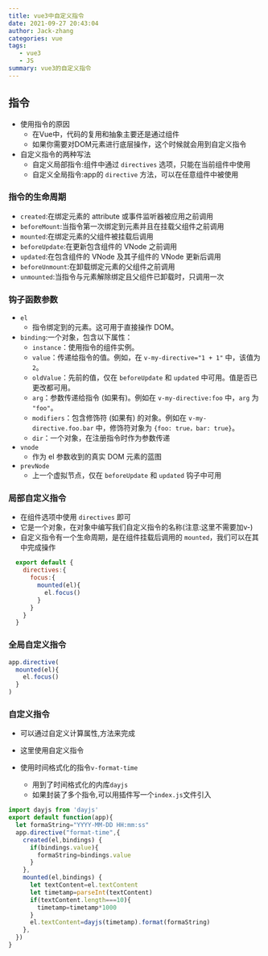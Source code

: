 ```yaml
---
title: vue3中自定义指令
date: 2021-09-27 20:43:04
author: Jack-zhang
categories: vue
tags:
   - vue3
   - JS
summary: vue3的自定义指令
---
```


## 指令

- 使用指令的原因
  - 在Vue中，代码的复用和抽象主要还是通过组件
  - 如果你需要对DOM元素进行底层操作，这个时候就会用到自定义指令
- 自定义指令的两种写法
  - 自定义局部指令:组件中通过 `directives` 选项，只能在当前组件中使用
  - 自定义全局指令:app的 `directive` 方法，可以在任意组件中被使用

### 指令的生命周期

- `created`:在绑定元素的 attribute 或事件监听器被应用之前调用
- `beforeMount`:当指令第一次绑定到元素并且在挂载父组件之前调用
- `mounted`:在绑定元素的父组件被挂载后调用
- `beforeUpdate`:在更新包含组件的 VNode 之前调用
- `updated`:在包含组件的 VNode 及其子组件的 VNode 更新后调用
- `beforeUnmount`:在卸载绑定元素的父组件之前调用
- `unmounted`:当指令与元素解除绑定且父组件已卸载时，只调用一次

### 钩子函数参数

- `el`
  - 指令绑定到的元素。这可用于直接操作 DOM。
- `binding`:一个对象，包含以下属性：
  - `instance`：使用指令的组件实例。
  - `value`：传递给指令的值。例如，在 `v-my-directive="1 + 1"` 中，该值为 `2`。
  - `oldValue`：先前的值，仅在 `beforeUpdate` 和 `updated` 中可用。值是否已更改都可用。
  - `arg`：参数传递给指令 (如果有)。例如在 `v-my-directive:foo` 中，`arg` 为 `"foo"`。
  - `modifiers`：包含修饰符 (如果有) 的对象。例如在 `v-my-directive.foo.bar` 中，修饰符对象为 `{foo: true，bar: true}`。
  - `dir`：一个对象，在注册指令时作为参数传递
- `vnode`
  - 作为 el 参数收到的真实 DOM 元素的蓝图
- `prevNode`
  - 上一个虚拟节点，仅在 `beforeUpdate` 和 `updated` 钩子中可用

### 局部自定义指令

- 在组件选项中使用 `directives` 即可
- 它是一个对象，在对象中编写我们自定义指令的名称(注意:这里不需要加v-)
- 自定义指令有一个生命周期，是在组件挂载后调用的 `mounted`，我们可以在其中完成操作

```js
  export default {
    directives:{
      focus:{
        mounted(el){
          el.focus()
        }
      }
    }
  }
```

### 全局自定义指令

```js
app.directive(
  mounted(el){
    el.focus()
  }
)
```

### 自定义指令

- 可以通过自定义计算属性,方法来完成
- 这里使用自定义指令

- 使用时间格式化的指令`v-format-time`
  - 用到了时间格式化的内库`dayjs`
  - 如果封装了多个指令,可以用插件写一个`index.js`文件引入  

```js
import dayjs from 'dayjs'
export default function(app){
  let formaString="YYYY-MM-DD HH:mm:ss"
  app.directive("format-time",{
    created(el,bindings) {
      if(bindings.value){
        formaString=bindings.value
      }
    },
    mounted(el,bindings) {
      let textContent=el.textContent
      let timetamp=parseInt(textContent)
      if(textContent.length===10){
        timetamp=timetamp*1000
      }
      el.textContent=dayjs(timetamp).format(formaString)
    },
  })
}
```
